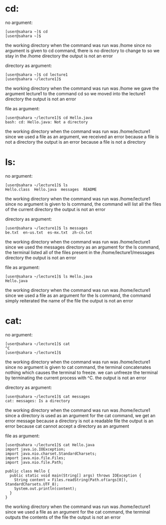 # cd: 
no argument: 
```
[user@sahara ~]$ cd
[user@sahara ~]$
```
the working directory when the command was run was /home
since no argument is given to cd command, there is no directory to change to so we stay in the /home directory
the output is not an error 

directory as argument: 
```
[user@sahara ~]$ cd lecture1
[user@sahara ~/lecture1]$ 
```
the working directory when the command was run was /home
we gave the argument lecture1 to the command cd so we moved into the lecture1 directory
the output is not an error 

file as argument: 
```
[user@sahara ~/lecture1]$ cd Hello.java
bash: cd: Hello.java: Not a directory
```
the working directory when the command was run was /home/lecture1
since we used a file as an argument, we received an error because a file is not a directory
the output is an error because a file is not a directory 


# ls: 
no argument: 
```
[user@sahara ~/lecture1]$ ls
Hello.class  Hello.java  messages  README
```
the working directory when the command was run was /home/lecture1
since no argument is given to ls command, the command will list all the files of the current directory
the output is not an error 

directory as argument: 
```
[user@sahara ~/lecture1]$ ls messages
be.txt  en-us.txt  es-mx.txt  zh-cn.txt
```
the working directory when the command was run was /home/lecture1
since we used the messages directory as an argument for the ls command, the terminal listed all of the files present in the /home/lecture1/messages directory
the output is not an error 

file as argument: 
```
[user@sahara ~/lecture1]$ ls Hello.java
Hello.java
```
the working directory when the command was run was /home/lecture1
since we used a file as an argument for the ls command, the command simply reiterated the name of the file
the output is not an error 


# cat: 
no argument: 
```
[user@sahara ~/lecture1]$ cat
^C
[user@sahara ~/lecture1]$
```
the working directory when the command was run was /home/lecture1
since no argument is given to cat command, the terminal concatenates nothing which causes the terminal to freeze. we can unfreeze the terminal by terminating the current process with ^C. 
the output is not an error

directory as argument: 
```
[user@sahara ~/lecture1]$ cat messages
cat: messages: Is a directory
```
the working directory when the command was run was /home/lecture1
since a directory is used as an argument for the cat command, we get an error message because a directory is not a readable file
the output is an error because cat cannot accept a directory as an argument 

file as argument: 
```
[user@sahara ~/lecture1]$ cat Hello.java
import java.io.IOException;
import java.nio.charset.StandardCharsets;
import java.nio.file.Files;
import java.nio.file.Path;

public class Hello {
  public static void main(String[] args) throws IOException {
    String content = Files.readString(Path.of(args[0]), StandardCharsets.UTF_8);    
    System.out.println(content);
  }
}
```
the working directory when the command was run was /home/lecture1
since we used a file as an argument for the cat command, the terminal outputs the contents of the file
the output is not an error 
  
